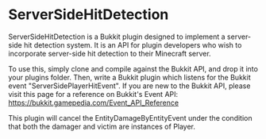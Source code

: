 # ServerSideHitDetection
ServerSideHitDetection is a Bukkit plugin designed to implement a server-side hit detection system. It is an API for plugin developers who wish to incorporate server-side hit detection to their Minecraft server.

To use this, simply clone and compile against the Bukkit API, and drop it into your plugins folder. Then, write a Bukkit plugin which listens for the Bukkit event "ServerSidePlayerHitEvent". If you are new to the Bukkit API, please visit this page for a reference on Bukkit's Event API: https://bukkit.gamepedia.com/Event_API_Reference

This plugin will cancel the EntityDamageByEntityEvent under the condition that both the damager and victim are instances of Player.
